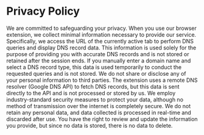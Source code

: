 # Privacy Policy
We are committed to safeguarding your privacy. When you use our browser extension, we collect minimal information necessary to provide our service. Specifically, we access the URL of the currently active tab to perform DNS queries and display DNS record data. This information is used solely for the purpose of providing you with accurate DNS records and is not stored or retained after the session ends. If you manually enter a domain name and select a DNS record type, this data is used temporarily to conduct the requested queries and is not stored.  We do not share or disclose any of your personal information to third parties. The extension uses a remote DNS resolver (Google DNS API) to fetch DNS records, but this data is sent directly to the API and is not processed or stored by us. We employ industry-standard security measures to protect your data, although no method of transmission over the internet is completely secure.  We do not retain any personal data, and data collected is processed in real-time and discarded after use. You have the right to review and update the information you provide, but since no data is stored, there is no data to delete.
